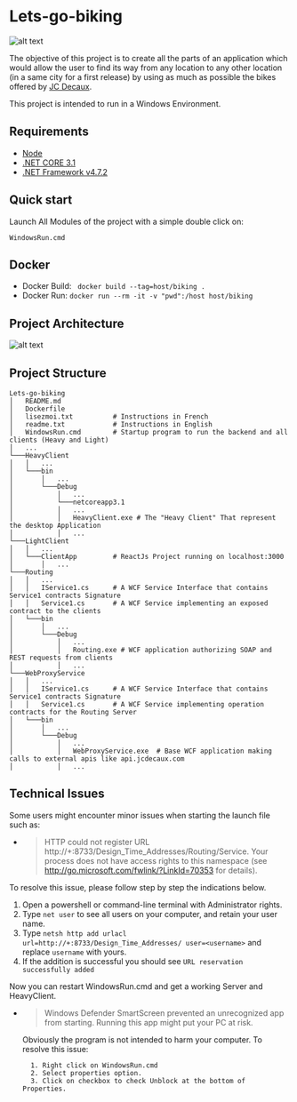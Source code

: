 # Lets-go-biking
![alt text](https://i.imgur.com/skWl39Z.png)

The objective of this project is to create all the parts of an application which would allow the user to find its way from any location to any other location (in a same city for a first release) by using as much as possible the bikes offered by [JC Decaux](https://en.wikipedia.org/wiki/JCDecaux).

This project is intended to run in a Windows Environment.

Requirements
-----------
<ul>
    <li> <a href="https://nodejs.org/en/">Node</a></li>
    <li> <a href="https://dotnet.microsoft.com/download">.NET CORE 3.1</a></li>
    <li> <a href="https://dotnet.microsoft.com/download/dotnet-framework/net472">.NET Framework v4.7.2</a></li>
</ul>

Quick start
-----------
Launch All Modules of the project with a simple double click on:
        
    WindowsRun.cmd
    
Docker
-----------
* Docker Build: `` docker build --tag=host/biking .``
* Docker Run: `` docker run --rm -it -v "pwd":/host host/biking ``

Project Architecture
-----------
![alt text](https://i.imgur.com/E3D15qY.png)

Project Structure
-----------
```
Lets-go-biking
│   README.md
│   Dockerfile 
│   lisezmoi.txt          # Instructions in French
│   readme.txt            # Instructions in English
│   WindowsRun.cmd        # Startup program to run the backend and all clients (Heavy and Light)
│   ... 
└───HeavyClient
│   │   ...
│   └───bin
│       │   ...
│       └───Debug
│           │   ...
│           └───netcoreapp3.1
│           │   ...
│           │   HeavyClient.exe # The "Heavy Client" That represent the desktop Application
│           │   ...
└───LightClient
│   │   ...
│   └───ClientApp         # ReactJs Project running on localhost:3000
│       │   ...            
└───Routing
│   │   ...
│   │   IService1.cs      # A WCF Service Interface that contains Service1 contracts Signature
│   │   Service1.cs       # A WCF Service implementing an exposed contract to the clients
│   └───bin
│       │   ...
│       └───Debug
│           │   ...
│           │   Routing.exe # WCF application authorizing SOAP and REST requests from clients
│           │   ...
└───WebProxyService
│   │   ...
│   │   IService1.cs      # A WCF Service Interface that contains Service1 contracts Signature
│   │   Service1.cs       # A WCF Service implementing operation contracts for the Routing Server
│   └───bin
│       │   ...
│       └───Debug
│           │   ...
│           │   WebProxyService.exe  # Base WCF application making calls to external apis like api.jcdecaux.com
│           │   ...
```

Technical Issues
-----------
Some users might encounter minor issues when starting the launch file such as:
    
* > HTTP could not register URL http://+:8733/Design_Time_Addresses/Routing/Service. Your process does not have access rights to this namespace (see http://go.microsoft.com/fwlink/?LinkId=70353 for details).

To resolve this issue, please follow step by step the indications below.

1. Open a powershell or command-line terminal with Administrator rights.
2. Type ``net user`` to see all users on your computer, and retain your user name.
3. Type ``netsh http add urlacl url=http://+:8733/Design_Time_Addresses/ user=<username>`` and replace ``username`` with yours.
4. If the addition is successful you should see ``URL reservation successfully added``

Now you can restart WindowsRun.cmd and get a working Server and HeavyClient.

* > Windows Defender SmartScreen prevented an unrecognized app from starting. Running this app might put your PC at risk.

  Obviously the program is not intended to harm your computer. To resolve this issue:

        1. Right click on WindowsRun.cmd
        2. Select properties option.
        3. Click on checkbox to check Unblock at the bottom of Properties.
